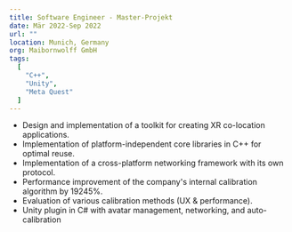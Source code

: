 ```yaml
---
title: Software Engineer - Master-Projekt
date: Mär 2022-Sep 2022
url: ""
location: Munich, Germany
org: Maibornwolff GmbH
tags:
  [
    "C++",
    "Unity",
    "Meta Quest"
  ]
---
```


- Design and implementation of a toolkit for creating XR co-location applications.
- Implementation of platform-independent core libraries in C++ for optimal reuse.
- Implementation of a cross-platform networking framework with its own protocol.
- Performance improvement of the company's internal calibration algorithm by 19245%.
- Evaluation of various calibration methods (UX & performance).
- Unity plugin in C# with avatar management, networking, and auto-calibration
